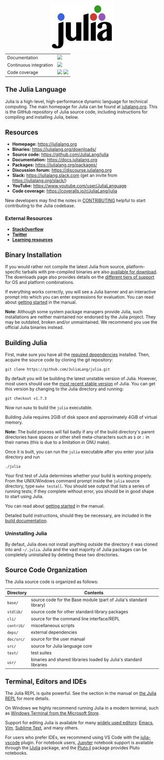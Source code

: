 <a name="logo"/>
<div align="center">
<a href="https://julialang.org/" target="_blank">
<img src="doc/src/assets/logo.svg" alt="Julia Logo" width="210" height="142"></img>
</a>
</div>

<table>
    <!-- Docs -->
    <tr>
        <td>Documentation</td>
        <td>
            <a href="https://docs.julialang.org"><img src='https://img.shields.io/badge/docs-v1-blue.svg'/></a>
        </td>
    </tr>
    <!-- Continuous integration
    To change the badge to point to a different pipeline, it is not sufficient to simply change the `?branch=` part.
    You need to go to the Buildkite website and get the SVG URL for the correct pipeline. -->
    <tr>
        <td>Continuous integration</td>
        <td>
            <a href="https://buildkite.com/julialang/julia-master"><img src='https://badge.buildkite.com/f28e0d28b345f9fad5856ce6a8d64fffc7c70df8f4f2685cd8.svg?branch=master'/></a>
        </td>
    </tr>
    <!-- Coverage -->
    <tr>
        <td>Code coverage</td>
        <td>
            <a href="https://coveralls.io/r/JuliaLang/julia?branch=master"><img src='https://img.shields.io/coveralls/github/JuliaLang/julia/master.svg?label=coveralls'/></a> <a href="https://codecov.io/github/JuliaLang/julia?branch=master"><img src='https://img.shields.io/codecov/c/github/JuliaLang/julia/master.svg?label=codecov'/></a>
        </td>
    </tr>
</table>

## The Julia Language

Julia is a high-level, high-performance dynamic language for technical
computing.  The main homepage for Julia can be found at
[julialang.org](https://julialang.org/).  This is the GitHub
repository of Julia source code, including instructions for compiling
and installing Julia, below.

## Resources

- **Homepage:** <https://julialang.org>
- **Binaries:** <https://julialang.org/downloads/>
- **Source code:** <https://github.com/JuliaLang/julia>
- **Documentation:** <https://docs.julialang.org>
- **Packages:** <https://julialang.org/packages/>
- **Discussion forum:** <https://discourse.julialang.org>
- **Slack:** <https://julialang.slack.com> (get an invite from <https://julialang.org/slack/>)
- **YouTube:** <https://www.youtube.com/user/JuliaLanguage>
- **Code coverage:** <https://coveralls.io/r/JuliaLang/julia>

New developers may find the notes in
[CONTRIBUTING](https://github.com/JuliaLang/julia/blob/master/CONTRIBUTING.md)
helpful to start contributing to the Julia codebase.

### External Resources

- [**StackOverflow**](https://stackoverflow.com/questions/tagged/julia-lang)
- [**Twitter**](https://twitter.com/JuliaLanguage)
- [**Learning resources**](https://julialang.org/learning/)

## Binary Installation

If you would rather not compile the latest Julia from source,
platform-specific tarballs with pre-compiled binaries are also
[available for download](https://julialang.org/downloads/). The
downloads page also provides details on the
[different tiers of support](https://julialang.org/downloads/#supported_platforms)
for OS and platform combinations.

If everything works correctly, you will see a Julia banner and an
interactive prompt into which you can enter expressions for
evaluation.  You can read about [getting
started](https://docs.julialang.org/en/v1/manual/getting-started/) in the manual.

**Note**: Although some system package managers provide Julia, such
installations are neither maintained nor endorsed by the Julia
project. They may be outdated, broken and/or unmaintained. We
recommend you use the official Julia binaries instead.

## Building Julia

First, make sure you have all the [required
dependencies](https://github.com/JuliaLang/julia/blob/master/doc/src/devdocs/build/build.md#required-build-tools-and-external-libraries) installed.
Then, acquire the source code by cloning the git repository:

    git clone https://github.com/JuliaLang/julia.git

By default you will be building the latest unstable version of
Julia. However, most users should use the [most recent stable version](https://github.com/JuliaLang/julia/releases)
of Julia. You can get this version by changing to the Julia directory
and running:

    git checkout v1.7.3

Now run `make` to build the `julia` executable.

Building Julia requires 2GiB of disk space and approximately 4GiB of virtual memory.

**Note:** The build process will fail badly if any of the build directory's parent directories have spaces or other shell meta-characters such as `$` or `:` in their names (this is due to a limitation in GNU make).

Once it is built, you can run the `julia` executable after you enter your julia directory and run

    ./julia

Your first test of Julia determines whether your build is working
properly. From the UNIX/Windows command prompt inside the `julia`
source directory, type `make testall`. You should see output that
lists a series of running tests; if they complete without error, you
should be in good shape to start using Julia.

You can read about [getting
started](https://docs.julialang.org/en/v1/manual/getting-started/)
in the manual.

Detailed build instructions, should they be necessary,
are included in the [build documentation](https://github.com/JuliaLang/julia/blob/master/doc/src/devdocs/build/).

### Uninstalling Julia

By defaut, Julia does not install anything outside the directory it was cloned
into and `~/.julia`. Julia and the vast majority of Julia packages can be
completely uninstalled by deleting these two directories.

## Source Code Organization

The Julia source code is organized as follows:

| Directory         | Contents                                                           |
| -                 | -                                                                  |
| `base/`           | source code for the Base module (part of Julia's standard library) |
| `stdlib/`         | source code for other standard library packages                    |
| `cli/`            | source for the command line interface/REPL                         |
| `contrib/`        | miscellaneous scripts                                              |
| `deps/`           | external dependencies                                              |
| `doc/src/`        | source for the user manual                                         |
| `src/`            | source for Julia language core                                     |
| `test/`           | test suites                                                        |
| `usr/`            | binaries and shared libraries loaded by Julia's standard libraries |

## Terminal, Editors and IDEs

The Julia REPL is quite powerful. See the section in the manual on
[the Julia REPL](https://docs.julialang.org/en/v1/stdlib/REPL/)
for more details.

On Windows we highly recommend running Julia in a modern terminal,
such as [Windows Terminal from the Microsoft Store](https://aka.ms/terminal).

Support for editing Julia is available for many
[widely used editors](https://github.com/JuliaEditorSupport):
[Emacs](https://github.com/JuliaEditorSupport/julia-emacs),
[Vim](https://github.com/JuliaEditorSupport/julia-vim),
[Sublime Text](https://github.com/JuliaEditorSupport/Julia-sublime), and many
others.

For users who prefer IDEs, we recommend using VS Code with the
[julia-vscode](https://www.julia-vscode.org/) plugin.
For notebook users, [Jupyter](https://jupyter.org/) notebook support is available through the
[IJulia](https://github.com/JuliaLang/IJulia.jl) package, and
the [Pluto.jl](https://github.com/fonsp/Pluto.jl) package provides Pluto notebooks.
